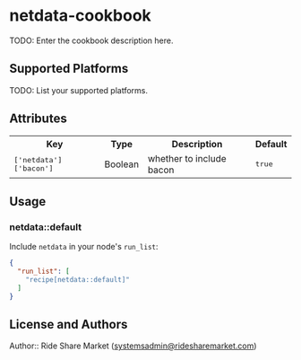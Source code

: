 # netdata-cookbook

TODO: Enter the cookbook description here.

## Supported Platforms

TODO: List your supported platforms.

## Attributes

<table>
  <tr>
    <th>Key</th>
    <th>Type</th>
    <th>Description</th>
    <th>Default</th>
  </tr>
  <tr>
    <td><tt>['netdata']['bacon']</tt></td>
    <td>Boolean</td>
    <td>whether to include bacon</td>
    <td><tt>true</tt></td>
  </tr>
</table>

## Usage

### netdata::default

Include `netdata` in your node's `run_list`:

```json
{
  "run_list": [
    "recipe[netdata::default]"
  ]
}
```

## License and Authors

Author:: Ride Share Market (<systemsadmin@ridesharemarket.com>)
